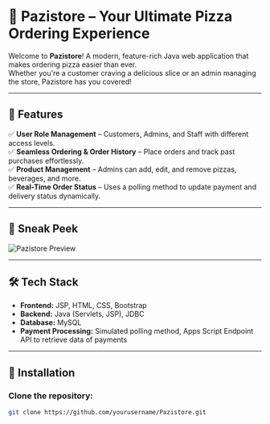 # 🍕 Pazistore – Your Ultimate Pizza Ordering Experience  

Welcome to **Pazistore**! A modern, feature-rich Java web application that makes ordering pizza easier than ever.  
Whether you're a customer craving a delicious slice or an admin managing the store, Pazistore has you covered!  

---

## 🚀 Features  

✅ **User Role Management** – Customers, Admins, and Staff with different access levels.  
✅ **Seamless Ordering & Order History** – Place orders and track past purchases effortlessly.  
✅ **Product Management** – Admins can add, edit, and remove pizzas, beverages, and more.  
✅ **Real-Time Order Status** – Uses a polling method to update payment and delivery status dynamically.  

---

## 📸 Sneak Peek  

![Pazistore Preview]([https://your-image-url.com/pizza-store.png](https://img.freepik.com/free-vector/pizza-restaurant-concept-illustration_114360-13505.jpg))

---

## 🛠️ Tech Stack  

- **Frontend:** JSP, HTML, CSS, Bootstrap  
- **Backend:** Java (Servlets, JSP), JDBC  
- **Database:** MySQL  
- **Payment Processing:** Simulated polling method, Apps Script Endpoint API to retrieve data of payments  

---

## 🔧 Installation  

### Clone the repository:  

```bash
git clone https://github.com/yourusername/Pazistore.git
